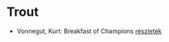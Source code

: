 # Trout

- Vonnegut, Kurt: Breakfast of Champions [részletek](../_details/Vonnegut%2C%20Kurt.md#id_1614)